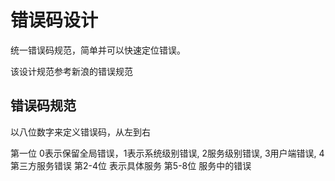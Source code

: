 # 错误码设计

统一错误码规范，简单并可以快速定位错误。

该设计规范参考新浪的错误规范

## 错误码规范

以八位数字来定义错误码，从左到右

第一位 0表示保留全局错误，1表示系统级别错误, 2服务级别错误, 3用户端错误, 4第三方服务错误
第2-4位 表示具体服务
第5-8位 服务中的错误





